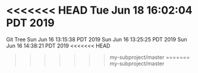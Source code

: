 <<<<<<< HEAD
Tue Jun 18 16:02:04 PDT 2019
=======
Git Tree
Sun Jun 16 13:15:38 PDT 2019
Sun Jun 16 13:25:25 PDT 2019
Sun Jun 16 14:38:21 PDT 2019
<<<<<<< HEAD
>>>>>>> my-subproject/master
=======
>>>>>>> my-subproject/master
